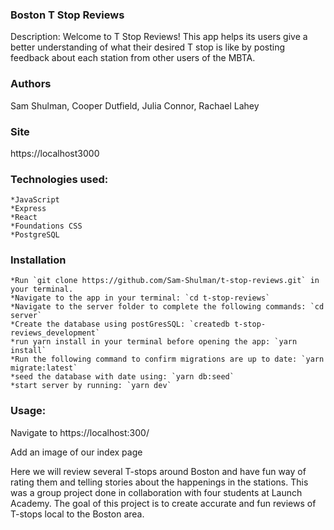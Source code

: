 ### Boston T Stop Reviews
Description: Welcome to T Stop Reviews! This app helps its users give a better understanding of what their desired T stop is like by posting feedback about each station from other users of the MBTA.  

### Authors
Sam Shulman, Cooper Dutfield, Julia Connor, Rachael Lahey

### Site
https://localhost3000

### Technologies used: 
    *JavaScript
    *Express
    *React
    *Foundations CSS
    *PostgreSQL

### Installation
    *Run `git clone https://github.com/Sam-Shulman/t-stop-reviews.git` in your terminal.
    *Navigate to the app in your terminal: `cd t-stop-reviews`
    *Navigate to the server folder to complete the following commands: `cd server`
    *Create the database using postGresSQL: `createdb t-stop-reviews_development`
    *run yarn install in your terminal before opening the app: `yarn install`
    *Run the following command to confirm migrations are up to date: `yarn migrate:latest`
    *seed the database with date using: `yarn db:seed`
    *start server by running: `yarn dev`

### Usage:
Navigate to https://localhost:300/

Add an image of our index page



Here we will review several T-stops around Boston and have fun way of rating them and telling stories about the happenings in the stations. This was a group project done in collaboration with four students at Launch Academy. The goal of this project is to create accurate and fun reviews of T-stops local to the Boston area.